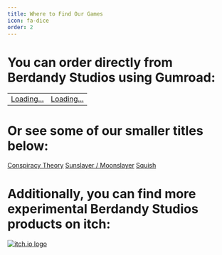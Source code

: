 ```yaml
---
title: Where to Find Our Games
icon: fa-dice
order: 2
---
```


# You can order directly from Berdandy Studios using Gumroad:

<script src="https://gumroad.com/js/gumroad-embed.js"></script>
<table>
<tr><td>
<div class="gumroad-product-embed" data-gumroad-product-id="micdrop"><a href="https://gumroad.com/l/micdrop">Loading...</a></div>
</td><td>
<div class="gumroad-product-embed" data-gumroad-product-id="pitchfest"><a href="https://gumroad.com/l/pitchfest">Loading...</a></div>
</td></tr>
</table>

# Or see some of our smaller titles below:

<script src="https://gumroad.com/js/gumroad.js"></script>
<a class="gumroad-button" href="https://gum.co/conspiracy-theory" target="_blank">Conspiracy Theory</a>
<a class="gumroad-button" href="https://gum.co/ayXYp" target="_blank">Sunslayer / Moonslayer</a>
<a class="gumroad-button" href="https://gum.co/XcCZf" target="_blank">Squish</a>

# Additionally, you can find more experimental Berdandy Studios products on itch:

[![itch.io logo](assets/images/itchio_logo.png)](https://berdandy.itch.io)

